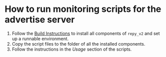 # How to run monitoring scripts for the advertise server

1. Follow the [Build Instructions](https://github.com/SeattleTestbed/docs/blob/master/Contributing/BuildInstructions.md) 
to install all components of ```repy_v2``` and set up a runnable environment. 
2. Copy the script files to the folder of all the installed components. 
3. Follow the instructions in the _Usage_ section of the scripts.